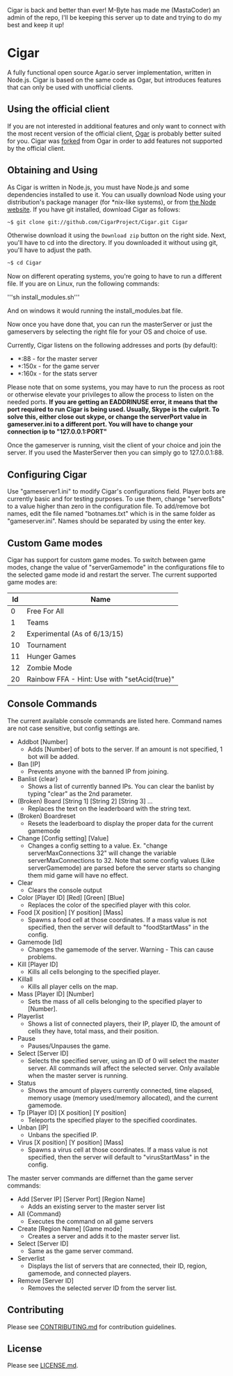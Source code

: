 Cigar is back and better than ever! M-Byte has made me (MastaCoder) an admin of the repo, I'll be keeping this server up to date and trying to do my best and keep it up!

# Cigar
A fully functional open source Agar.io server implementation, written in Node.js. Cigar is based on the same code as Ogar, but introduces features that can only be used with unofficial clients.

## Using the official client
If you are not interested in additional features and only want to connect with the most recent version of the official client, [Ogar](https://github.com/forairan/Ogar) is probably better suited for you. Cigar was [forked](https://en.wikipedia.org/wiki/Fork_(software_development)) from Ogar in order to add features not supported by the official client.

## Obtaining and Using
As Cigar is written in Node.js, you must have Node.js and some dependencies installed to use it. You can usually download Node using your distribution's package manager (for *nix-like systems), or from [the Node website](http://nodejs.org). If you have git installed, download Cigar as follows:

```sh
~$ git clone git://github.com/CigarProject/Cigar.git Cigar
```

Otherwise download it using the `Download zip` button on the right side. Next, you'll have to cd into the directory. If you downloaded it without using git, you'll have to adjust the path.

```sh
~$ cd Cigar
```

Now on different operating systems, you're going to have to run a different file. If you are on Linux, run the following commands:

'''sh install_modules.sh'''

And on windows it would running the install_modules.bat file.

Now once you have done that, you can run the masterServer or just the gameservers by selecting the right file for your OS and choice of use.

Currently, Cigar listens on the following addresses and ports (by default):
* *:88 - for the master server
* *:150x - for the game server
* *:160x - for the stats server

Please note that on some systems, you may have to run the process as root or otherwise elevate your privileges to allow the process to listen on the needed ports. **If you are getting an EADDRINUSE error, it means that the port required to run Cigar is being used. Usually, Skype is the culprit. To solve this, either close out skype, or change the serverPort value in gameserver.ini to a different port. You will have to change your connection ip to "127.0.0.1:PORT"**

Once the gameserver is running, visit the client of your choice and join the server. If you used the MasterServer then you can simply go to 127.0.0.1:88.

## Configuring Cigar
Use "gameserver1.ini" to modify Cigar's configurations field. Player bots are currently basic and for testing purposes. To use them, change "serverBots" to a value higher than zero in the configuration file. To add/remove bot names, edit the file named "botnames.txt" which is in the same folder as "gameserver.ini". Names should be separated by using the enter key.

## Custom Game modes
Cigar has support for custom game modes. To switch between game modes, change the value of "serverGamemode" in the configurations file to the selected game mode id and restart the server. The current supported game modes are:

Id   | Name
-----|--------------
0    | Free For All
1    | Teams
2    | Experimental (As of 6/13/15)
10   | Tournament
11   | Hunger Games
12   | Zombie Mode
20   | Rainbow FFA - Hint: Use with "setAcid(true)"

## Console Commands
The current available console commands are listed here. Command names are not case sensitive, but config settings are.

 - Addbot [Number]
   * Adds [Number] of bots to the server. If an amount is not specified, 1 bot will be added.
 - Ban [IP]
   * Prevents anyone with the banned IP from joining.
 - Banlist {clear}
   * Shows a list of currently banned IPs. You can clear the banlist by typing "clear" as the 2nd parameter.
 - (Broken) Board [String 1] [String 2] [String 3] ...
   * Replaces the text on the leaderboard with the string text.
 - (Broken) Boardreset
   * Resets the leaderboard to display the proper data for the current gamemode
 - Change [Config setting] [Value]
   * Changes a config setting to a value. Ex. "change serverMaxConnections 32" will change the variable serverMaxConnections to 32. Note that some config values (Like serverGamemode) are parsed before the server starts so changing them mid game will have no effect.
 - Clear
   * Clears the console output
 - Color [Player ID] [Red] [Green] [Blue]
   * Replaces the color of the specified player with this color.
 - Food [X position] [Y position] [Mass]
   * Spawns a food cell at those coordinates. If a mass value is not specified, then the server will default to "foodStartMass" in the config.
 - Gamemode [Id]
   * Changes the gamemode of the server. Warning - This can cause problems.
 - Kill [Player ID]
   * Kills all cells belonging to the specified player.
 - Killall
   * Kills all player cells on the map.
 - Mass [Player ID] [Number]
   * Sets the mass of all cells belonging to the specified player to [Number].
 - Playerlist
   * Shows a list of connected players, their IP, player ID, the amount of cells they have, total mass, and their position. 
 - Pause
   * Pauses/Unpauses the game.
 - Select [Server ID]
   * Selects the specified server, using an ID of 0 will select the master server. All commands will affect the selected server. Only available when the master server is running.
 - Status
   * Shows the amount of players currently connected, time elapsed, memory usage (memory used/memory allocated), and the current gamemode.
 - Tp [Player ID] [X position] [Y position]
   * Teleports the specified player to the specified coordinates.
 - Unban [IP]
   * Unbans the specified IP.
 - Virus [X position] [Y position] [Mass]
   * Spawns a virus cell at those coordinates. If a mass value is not specified, then the server will default to "virusStartMass" in the config.
   
The master server commands are differnet than the game server commands:
 - Add [Server IP] [Server Port] [Region Name]
   * Adds an existing server to the master server list
 - All {Command}
   * Executes the command on all game servers
 - Create [Region Name] [Game mode]
   * Creates a server and adds it to the master server list. 
 - Select [Server ID]
   * Same as the game server command.
 - Serverlist
   * Displays the list of servers that are connected, their ID, region, gamemode, and connected players.
 - Remove [Server ID]
   * Removes the selected server ID from the server list.

## Contributing
Please see [CONTRIBUTING.md](https://github.com/forairan/Ogar/blob/master/CONTRIBUTING.md) for contribution guidelines.

## License
Please see [LICENSE.md](https://github.com/forairan/Ogar/blob/master/LICENSE.md).
